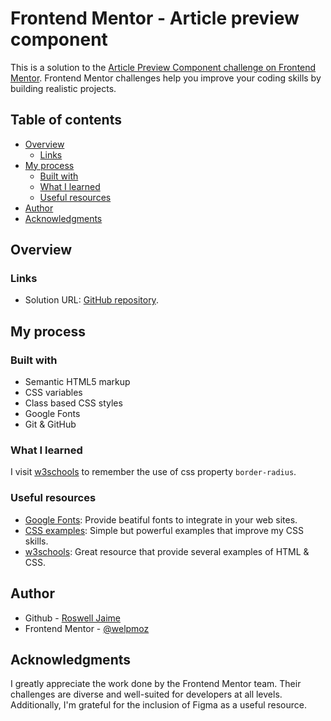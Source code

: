 # Frontend Mentor - Article preview component

This is a solution to the [Article Preview Component challenge on Frontend Mentor](https://www.frontendmentor.io/challenges/article-preview-component-dYBN_pYFT). Frontend Mentor challenges help you improve your coding skills by building realistic projects. 

## Table of contents

- [Overview](#overview)
  <!-- - [Screenshot](#screenshot) -->
  - [Links](#links)
- [My process](#my-process)
  - [Built with](#built-with)
  - [What I learned](#what-i-learned)
  - [Useful resources](#useful-resources)
- [Author](#author)
- [Acknowledgments](#acknowledgments)

## Overview

<!-- ### Screenshot

![](./solution.png) -->

### Links

- Solution URL: [GitHub repository](https://github.com/welpmoz/Article-Preview-Component).
<!-- - Live Site URL: [Live site](https://welpmoz.github.io/Testimonial-Grid-Section/) -->

## My process

### Built with

- Semantic HTML5 markup
- CSS variables
- Class based CSS styles
- Google Fonts
- Git & GitHub

### What I learned

I visit [w3schools](https://www.w3schools.com/cssref/css3_pr_border-radius.php) to remember the use of css property `border-radius`. 


### Useful resources

- [Google Fonts](https://fonts.google.com/): Provide beatiful fonts to integrate in your web sites.
- [CSS examples](https://github.com/lsvekis/HTML-CSS-Exercises-Book): Simple but powerful examples that improve my CSS skills.
- [w3schools](https://www.w3schools.com): Great resource that provide several examples of HTML & CSS.



## Author

- Github - [Roswell Jaime](https://github.com/welpmoz)
- Frontend Mentor - [@welpmoz](https://www.frontendmentor.io/profile/welpmoz)

## Acknowledgments

I greatly appreciate the work done by the Frontend Mentor team. Their challenges are diverse and well-suited for developers at all levels. Additionally, I'm grateful for the inclusion of Figma as a useful resource.